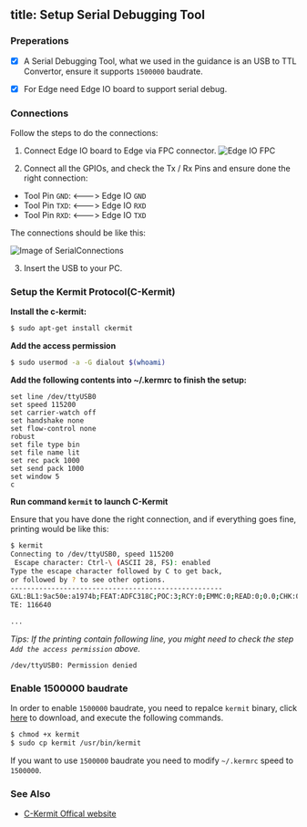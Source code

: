 title: Setup Serial Debugging Tool
---

### Preperations
- [x] A Serial Debugging Tool, what we used in the guidance is an USB to TTL Convertor, ensure it supports `1500000` baudrate.
- [x] For Edge need Edge IO board to support serial debug.


### Connections
Follow the steps to do the connections:

1) Connect Edge IO board to Edge via FPC connector.
![Edge IO FPC](/images/edge/edge_io.gif)

2) Connect all the GPIOs, and check the Tx / Rx Pins and ensure done the right connection:

  * Tool Pin `GND`: <---> Edge IO `GND`
  * Tool Pin `TXD`: <---> Edge IO `RXD`
  * Tool Pin `RXD`: <---> Edge IO `TXD`

The connections should be like this:

![Image of SerialConnections](/images/edge/SerialConnections_3Pin.png)

3) Insert the USB to your PC.

### Setup the Kermit Protocol(C-Kermit)
**Install the c-kermit:**
```sh
$ sudo apt-get install ckermit
```

**Add the access permission**
```sh
$ sudo usermod -a -G dialout $(whoami)
```

**Add the following contents into ~/.kermrc to finish the setup:**
```
set line /dev/ttyUSB0
set speed 115200
set carrier-watch off
set handshake none
set flow-control none
robust
set file type bin
set file name lit
set rec pack 1000
set send pack 1000
set window 5
c
```

**Run command `kermit` to launch C-Kermit**

Ensure that you have done the right connection, and if everything goes fine, printing would be like this:
```sh
$ kermit
Connecting to /dev/ttyUSB0, speed 115200
 Escape character: Ctrl-\ (ASCII 28, FS): enabled
Type the escape character followed by C to get back,
or followed by ? to see other options.
----------------------------------------------------
GXL:BL1:9ac50e:a1974b;FEAT:ADFC318C;POC:3;RCY:0;EMMC:0;READ:0;0.0;CHK:0;
TE: 116640

...

```
*Tips: If the printing contain following line, you might need to check the step `Add the access permission` above.*
```
/dev/ttyUSB0: Permission denied
```

### Enable 1500000 baudrate
In order to enable `1500000` baudrate, you need to repalce `kermit` binary, click [here](https://dl.khadas.com/Tools/kermit) to download, and execute the following commands.
```sh
$ chmod +x kermit
$ sudo cp kermit /usr/bin/kermit
```

If you want to use `1500000` baudrate you need to modify `~/.kermrc` speed to `1500000`.

### See Also
* [C-Kermit Offical website](http://www.columbia.edu/kermit/index.html)

